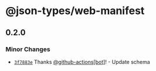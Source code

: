 # @json-types/web-manifest

## 0.2.0

### Minor Changes

- [`3f7883e`](https://github.com/swordev/json-types/commit/3f7883eb1c5d2f16b0709a0e227f40fff815fc8a) Thanks [@github-actions[bot]](https://github.com/github-actions%5Bbot%5D)! - Update schema

